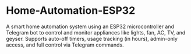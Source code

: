 # Home-Automation-ESP32
A smart home automation system using an ESP32 microcontroller and Telegram bot to control and monitor appliances like lights, fan, AC, TV, and geyser. Supports auto-off timers, usage tracking (in hours), admin-only access, and full control via Telegram commands.

